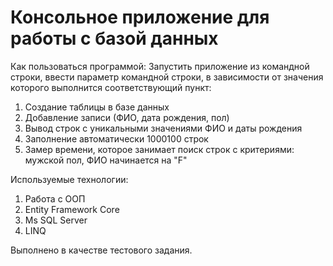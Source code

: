 # Консольное приложение для работы с базой данных

Как пользоваться программой: 
Запустить приложение из командной строки, ввести параметр командной строки, в зависимости от значения которого выполнится соответствующий пункт: 
  1. Создание таблицы в базе данных
  2. Добавление записи (ФИО, дата рождения, пол)
  3. Вывод строк с уникальными значениями ФИО и даты рождения
  4. Заполнение автоматически 1000100 строк
  5. Замер времени, которое занимает поиск строк с критериями:  мужской пол, ФИО начинается на "F"

Используемые технологии:
1. Работа с ООП
2. Entity Framework Core
3. Ms SQL Server
4. LINQ

Выполнено в качестве тестового задания.
